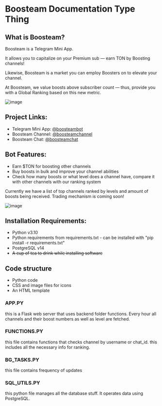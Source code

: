 # Boosteam Documentation Type Thing

## What is Boosteam?
Boosteam is a Telegram Mini App.

It allows you to capitalize on your Premium sub — earn TON by Boosting channels!

Likewise, Boosteam is a market you can employ Boosters on to elevate your channel. 

At Boosteam, we value boosts above subscriber count — thus, provide you with a Global Ranking based on this new metric.


![image](https://github.com/redisner/tg_boosts_miniapp/assets/128181486/ecb88353-8fa1-494f-8f39-1c3b3a8a42b2)


## Project Links:
- Telegram Mini App: [@boosteambot](https://t.me/boosteambot)
- Boosteam Channel: [@boosteamchannel](https://t.me/boosteamchannel)
- Boosteam Chat: [@boosteamchat](https://t.me/boosteamchat)

## Bot Features:
- Earn $TON for boosting other channels
- Buy boosts in bulk and improve your channel abilities
- Check how many boosts or what level does a channel have, compare it with other channels with our ranking system

Currently we have a list of top channels ranked by levels and amount of boosts being received. Trading mechanism is coming soon!

![image](https://github.com/redisner/tg_boosts_miniapp/assets/128181486/67b0c4d2-adc9-437f-a06e-ecb1ecf9f532)


## Installation Requirements:
- Python v3.10
- Python requirements from requirements.txt - can be installed with "pip install -r requirements.txt"
- PostgreSQL v14
- ~~A cup of tea to drink while installing software~~

## Code structure
- Python code
- CSS and image files for icons
- An HTML template

### APP.PY
this is a Flask web server that uses backend folder functions. Every hour all channels and their boost numbers as well as level are fetched.

### FUNCTIONS.PY
this file contains functions that checks channel by username or chat_id. this includes all the necessary info for ranking.

### BG_TASKS.PY
this file contains frequency of updates

### SQL_UTILS.PY
this python file manages all the database stuff. It operates data using PostgreSQL.
